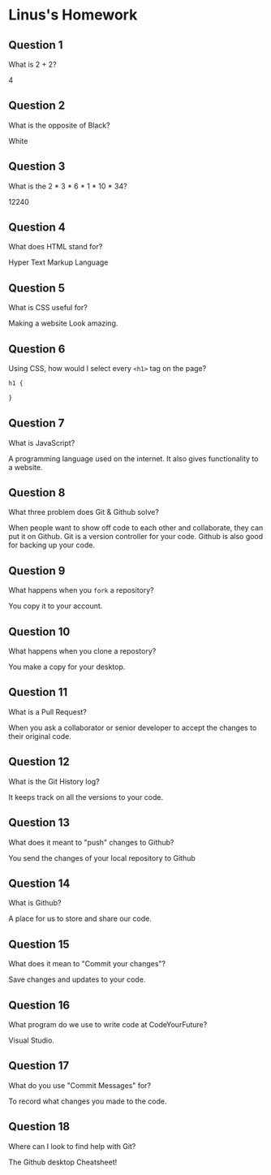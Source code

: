 # Linus's Homework

## Question 1

What is 2 + 2?

4

## Question 2

What is the opposite of Black?

White

## Question 3

What is the  2 * 3 * 6 * 1 * 10 * 34?

12240

## Question 4 

What does HTML stand for?

Hyper Text Markup Language

## Question 5

What is CSS useful for?

Making a website Look amazing.

## Question 6

Using CSS, how would I select every `<h1>` tag on the page?

```css
h1 {

}
```

## Question 7

What is JavaScript?

A programming language used on the internet. It also gives functionality to a website.

## Question 8

What three problem does Git & Github solve?

When people want to show off code to each other and collaborate, they can put it on Github. Git is a version controller for your code. Github is also good for backing up your code.

## Question 9

What happens when you `fork` a repository?

You copy it to your account.

## Question 10 

What happens when you clone a repostory?

You make a copy for your desktop.

## Question 11

What is a Pull Request?

When you ask a collaborator or senior developer to accept the changes to their original code.

## Question 12

What is the Git History log?

It keeps track on all the versions to your code.

## Question 13

What does it meant to "push" changes to Github?

You send the changes of your local repository to Github

## Question 14

What is Github?

A place for us to store and share our code.

## Question 15

What does it mean to "Commit your changes"?

Save changes and updates to your code.

## Question 16

What program do we use to write code at CodeYourFuture?

Visual Studio.

## Question 17

What do you use "Commit Messages" for?

To record what changes you made to the code.

## Question 18

Where can I look to find help with Git?

The Github desktop Cheatsheet!

